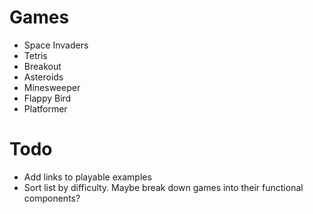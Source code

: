# Games
- Space Invaders
- Tetris
- Breakout
- Asteroids
- Minesweeper
- Flappy Bird
- Platformer


# Todo
- Add links to playable examples
- Sort list by difficulty. Maybe break down games into their functional components?
